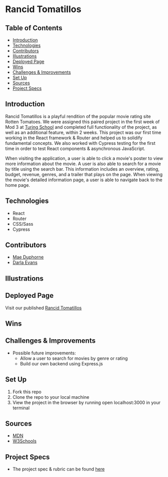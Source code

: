 # Rancid Tomatillos

## Table of Contents
  - [Introduction](#Introduction)
  - [Technologies](##Technologies)
  - [Contributors](##Contributors)
  - [Illustrations](##Illustrations)
  - [Deployed Page](##Deployed-Page)
  - [Wins](##Wins)
  - [Challenges & Improvements](##Challenges-&-Improvements)
  - [Set Up](##Set-Up)
  - [Sources](##Sources)
  - [Project Specs](##Project-Specs)

## Introduction

Rancid Tomatillos is a playful rendition of the popular movie rating site Rotten Tomatoes. We were assigned this paired project in the first week of Mod 3 at [Turing School](turing.edu) and completed full functionality of the project, as well as an additional feature, within 2 weeks. This project was our first time working in the React framework & Router and helped us to solidify fundamental concepts. We also worked with Cypress testing for the first time in order to test React components & asynchronous JavaScript.

When visiting the application, a user is able to click a movie's poster to view more information about the movie. A user is also able to search for a movie by title using the search bar. This information includes an overview, rating, budget, revenue, genres, and a trailer that plays on the page. When viewing the movie's detailed information page, a user is able to navigate back to the home page.

## Technologies
  - React
  - Router
  - CSS/Sass
  - Cypress

## Contributors
  - [Mae Duphorne](https://github.com/maeduphorne)
  - [Darla Evans](https://github.com/darlaevans2000)

## Illustrations



## Deployed Page

Visit our published [Rancid Tomatillos]()

## Wins

## Challenges & Improvements

- Possible future improvements:
  - Allow a user to search for movies by genre or rating
  - Build our own backend using Express.js

## Set Up

1. Fork this repo  
2. Clone the repo to your local machine
3. View the project in the browser by running open localhost:3000 in your terminal

## Sources
  - [MDN](http://developer.mozilla.org/en-US/)
  - [W3Schools](https://www.w3schools.com/)

## Project Specs
  - The project spec & rubric can be found [here](https://frontend.turing.edu/projects/module-3/rancid-tomatillos-v3.html)
